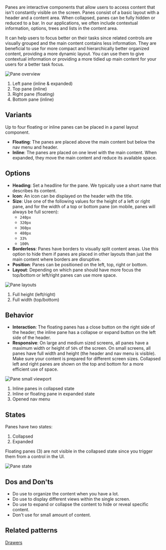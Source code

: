 Panes are interactive components that allow users to access content that isn't constantly visible on the screen. Panes consist of a basic layout with a header and a content area. When collapsed, panes can be fully hidden or reduced to a bar. In our applications, we often include contextual information, options, trees and lists in the content area. 

It can help users to focus better on their tasks since related controls are visually grouped and the main content contains less information. They are beneficial to use for more compact and hierarchically better organized content, providing a more dynamic layout. You can use them to give contextual information or providing a more tidied up main content for your users for a better task focus.

![Pane overview](https://www.figma.com/file/wEptRgAezDU1z80Cn3eZ0o/iX-Pattern-Illustrations?type=design&node-id=1680-22044&mode=design&t=iP7h44Wf17P209P7-4)

1. Left pane (inline & expanded)
2. Top pane (inline)
3. Right pane (floating)
4. Bottom pane (inline)

## Variants
Up to four floating or inline panes can be placed in a panel layout component.

- **Floating**: The panes are placed above the main content but below the nav menu and header.
- **Inline**: The panes are placed on one level with the main content. When expanded, they move the main content and reduce its available space.

## Options

- **Heading**: Set a headline for the pane. We typically use a short name that describes its content.
- **Icon**: An icon can be displayed on the header with the title.
- **Size**: Use one of the following values for the height of a left or right pane, and for the width of a top or bottom pane (on mobile, panes will always be full screen):
	- `240px`
	- `320px`
	- `360px`
	- `480px`
	- `33%`
	- `100%`
- **Borderless**: Panes have borders to visually split content areas. Use this option to hide them if panes are placed in other layouts than just the main content where borders are disruptive.
- **Position**: Panes can be positioned on the left, top, right or bottom.
- **Layout**: Depending on which pane should have more focus the top/bottom or left/right panes can use more space.

![Pane layouts](https://www.figma.com/file/wEptRgAezDU1z80Cn3eZ0o/iX-Pattern-Illustrations?type=design&node-id=1681-28910&mode=design&t=iP7h44Wf17P209P7-4)

1. Full height (left/right)
2. Full width (top/bottom)

## Behavior 

- **Interaction**: The floating panes has a close button on the right side of the header; the inline pane has a collapse or expand button on the left side of the header.
- **Responsive**: On large and medium sized screens, all panes have a maximum width or height of `50%` of the screen. On small screens, all panes have full width and height (the header and nav menu is visible). Make sure your content is prepared for different screen sizes. Collapsed left and right panes are shown on the top and bottom for a more efficient use of space.

![Pane small viewport](https://www.figma.com/file/wEptRgAezDU1z80Cn3eZ0o/iX-Pattern-Illustrations?type=design&node-id=1680-26548&mode=design&t=iP7h44Wf17P209P7-4)

1. Inline panes in collapsed state
2. Inline or floating pane in expanded state
3. Opened nav menu

## States

Panes have two states: 
1. Collapsed
2. Expanded

Floating panes (3) are not visible in the collapsed state since you trigger them from a control in the UI.

![Pane state](https://www.figma.com/file/wEptRgAezDU1z80Cn3eZ0o/iX-Pattern-Illustrations?type=design&node-id=1681-28456&mode=design&t=iP7h44Wf17P209P7-4)

## Dos and Don'ts

- Do use to organize the content when you have a lot. 
- Do use to display different views within the single screen. 
- Do use to expand or collapse the content to hide or reveal specific content. 
- Don't use for small amount of content.  

## Related patterns

[Drawers](./drawers.md)
